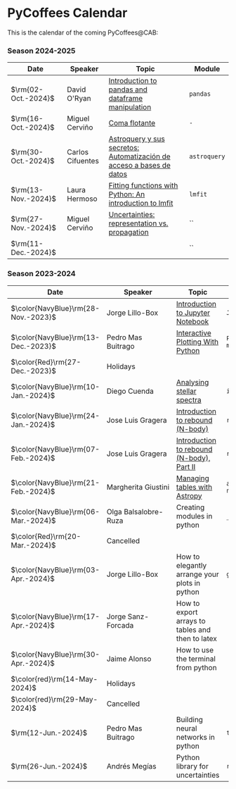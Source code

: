 # PyCoffees Calendar
This is the calendar of the coming PyCoffees@CAB:

### Season 2024-2025
| Date  | Speaker | Topic | Module |
| ------------- | ------------- | ------------- | ------------- |
| $\rm{02-Oct.-2024}$  | David O'Ryan  | [Introduction to pandas and dataframe manipulation]() | `pandas` |
| $\rm{16-Oct.-2024}$  | Miguel Cerviño | [Coma flotante]() | `-` |
| $\rm{30-Oct.-2024}$  | Carlos Cifuentes  | [Astroquery y sus secretos: Automatización de acceso a bases de datos]() | `astroquery` |
| $\rm{13-Nov.-2024}$  | Laura Hermoso  | [Fitting functions with Python: An introduction to lmfit]() | `lmfit` |
| $\rm{27-Nov.-2024}$  | Miguel Cerviño | [Uncertainties: representation vs. propagation]() | `` |
| $\rm{11-Dec.-2024}$  |   | []() | `` |


### Season 2023-2024
| Date  | Speaker | Topic | Module |
| ------------- | ------------- | ------------- | ------------- |
| $\color{NavyBlue}\rm{28-Nov.-2023}$  | Jorge Lillo-Box  | [Introduction to Jupyter Notebook](https://github.com/PyCoffees/notebooks/blob/main/notebooks/2023_11_29__IntroJupyter_JorgeLilloBox.ipynb) | `Jupyter` |
| $\color{NavyBlue}\rm{13-Dec.-2023}$  | Pedro Mas Buitrago  | [Interactive Plotting With Python](https://github.com/PyCoffees/notebooks/blob/main/notebooks/2023_12_13_interactive_viz_PedroMas.ipynb) | `Plotly` `matplotlib` | 
| $\color{Red}\rm{27-Dec.-2023}$ | Holidays | | |	
| $\color{NavyBlue}\rm{10-Jan.-2024}$ | Diego Cuenda | [Analysing stellar spectra](https://github.com/PyCoffees/notebooks/blob/main/notebooks/2024_01_10_intro_iSpec_DiegoCuenda.ipynb) | `iSpec` |
| $\color{NavyBlue}\rm{24-Jan.-2024}$ | Jose Luis Gragera | [Introduction to rebound (N-body)](https://github.com/PyCoffees/notebooks/blob/main/notebooks/2024_01_24_REBOUND_JoseLuisGrageraMas.ipynb) | `rebound` |
| $\color{NavyBlue}\rm{07-Feb.-2024}$ | Jose Luis Gragera | [Introduction to rebound (N-body), Part II](https://github.com/PyCoffees/notebooks/blob/main/notebooks/2024_01_24_REBOUND_JoseLuisGrageraMas.ipynb) | `rebound` |
| $\color{NavyBlue}\rm{21-Feb.-2024}$ |Margherita Giustini | [Managing tables with Astropy](https://github.com/PyCoffees/notebooks/blob/main/notebooks/2024_02_21_astropytables_MargheritaGiustini.ipynb) | `astropy.Tables` `numpy`|	
| $\color{NavyBlue}\rm{06-Mar.-2024}$ | Olga Balsalobre-Ruza | Creating modules in python | `__init__.py` |	
| $\color{Red}\rm{20-Mar.-2024}$ | Cancelled | | |	
| $\color{NavyBlue}\rm{03-Apr.-2024}$ | Jorge Lillo-Box | How to elegantly arrange your plots in python | `gridspec` |	
| $\color{NavyBlue}\rm{17-Apr.-2024}$ | Jorge Sanz-Forcada | How to export arrays to tables and then to latex | |	
| $\color{NavyBlue}\rm{30-Apr.-2024}$ | Jaime Alonso | How to use the terminal from python | |	
| $\color{red}\rm{14-May-2024}$ | Holidays | | |	
| $\color{red}\rm{29-May-2024}$ | Cancelled | | |	
| $\rm{12-Jun.-2024}$ | Pedro Mas Buitrago | Building neural networks in python | `tensorflow` |	
| $\rm{26-Jun.-2024}$ | Andrés Megías | Python library for uncertainties | `richvalues` |	

